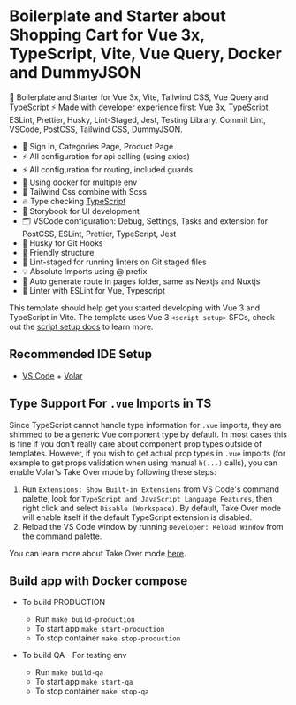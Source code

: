 # Boilerplate and Starter about Shopping Cart for Vue 3x, TypeScript, Vite, Vue Query, Docker and DummyJSON

🚀 Boilerplate and Starter for Vue 3x, Vite, Tailwind CSS, Vue Query and TypeScript ⚡️ Made with developer experience first: Vue 3x, TypeScript, ESLint, Prettier, Husky, Lint-Staged, Jest, Testing Library, Commit Lint, VSCode, PostCSS, Tailwind CSS, DummyJSON.

- 🚀 Sign In, Categories Page, Product Page
- ⚡ All configuration for api calling (using axios)
- ⚡ All configuration for routing, included guards
- 💎 Using docker for multiple env
- 🎁 Tailwind Css combine with Scss
- 🔥 Type checking [TypeScript](https://www.typescriptlang.org)
- 🎉 Storybook for UI development
- 🗂 VSCode configuration: Debug, Settings, Tasks and extension for PostCSS, ESLint, Prettier, TypeScript, Jest
- 🦊 Husky for Git Hooks
- 🚓 Friendly structure
- 🚫 Lint-staged for running linters on Git staged files
- 💡 Absolute Imports using @ prefix
- 🎁 Auto generate route in pages folder, same as Nextjs and Nuxtjs
- 📏 Linter with ESLint for Vue, Typescript

This template should help get you started developing with Vue 3 and TypeScript in Vite. The template uses Vue 3 `<script setup>` SFCs, check out the [script setup docs](https://v3.vuejs.org/api/sfc-script-setup.html#sfc-script-setup) to learn more.

## Recommended IDE Setup

- [VS Code](https://code.visualstudio.com/) + [Volar](https://marketplace.visualstudio.com/items?itemName=Vue.volar)

## Type Support For `.vue` Imports in TS

Since TypeScript cannot handle type information for `.vue` imports, they are shimmed to be a generic Vue component type by default. In most cases this is fine if you don't really care about component prop types outside of templates. However, if you wish to get actual prop types in `.vue` imports (for example to get props validation when using manual `h(...)` calls), you can enable Volar's Take Over mode by following these steps:

1. Run `Extensions: Show Built-in Extensions` from VS Code's command palette, look for `TypeScript and JavaScript Language Features`, then right click and select `Disable (Workspace)`. By default, Take Over mode will enable itself if the default TypeScript extension is disabled.
2. Reload the VS Code window by running `Developer: Reload Window` from the command palette.

You can learn more about Take Over mode [here](https://github.com/johnsoncodehk/volar/discussions/471).

## Build app with Docker compose
- To build PRODUCTION
  * Run `make build-production`
  * To start app `make start-production`
  * To stop container `make stop-production`
  
- To build QA - For testing env
  * Run `make build-qa`
  * To start app `make start-qa`
  * To stop container `make stop-qa`
  
